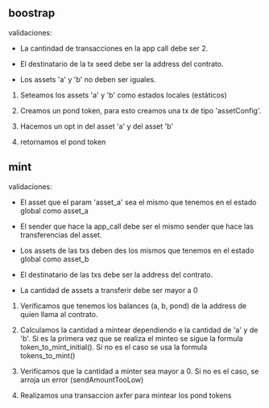 ## boostrap

validaciones: 

+ La cantindad de transacciones en la app call debe ser 2.

+ El destinatario de la tx seed debe ser la address del contrato.

+ Los assets 'a' y 'b' no deben ser iguales.


1. Seteamos los assets 'a' y 'b' como estados locales (estáticos)

2. Creamos un pond token, para esto creamos una tx de tipo 'assetConfig'.

3. Hacemos un opt in del asset 'a' y del asset 'b'

4. retornamos el pond token


## mint

validaciones:

+ El asset que el param 'asset_a' sea el mismo que tenemos en el estado global como asset_a

+ El sender que hace la app_call debe ser el mismo sender que hace las transferencias del asset.

+ Los assets de las txs deben des los mismos que tenemos en el estado global como asset_b

+ El destinatario de las txs debe ser la address del contrato.

+ La cantidad de assets a transferir debe ser mayor a 0


1. Verificamos que tenemos los balances (a, b, pond) de la address de quien llama al contrato. 

2. Calculamos la cantidad a mintear dependiendo e la cantidad de 'a' y de 'b'.
    Si es la primera vez que se realiza el minteo se sigue la formula token_to_mint_initial().
Si no es el caso se usa la formula tokens_to_mint()

3. Verificamos que la cantidad a minter sea mayor a 0. Si no es el caso, se arroja un error (sendAmountTooLow)

4. Realizamos una transaccion axfer para mintear los pond tokens


